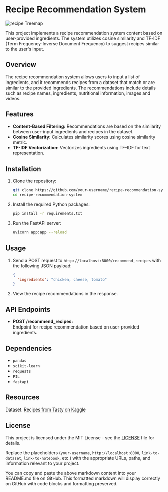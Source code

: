 
# Recipe Recommendation System
![recipe Treemap](https://miro.medium.com/v2/da:true/resize:fit:1200/0*wsWIB7I_n0XYMGca)


This project implements a recipe recommendation system content based on user-provided ingredients. The system utilizes cosine similarity and TF-IDF (Term Frequency-Inverse Document Frequency) to suggest recipes similar to the user's input.

## Overview

The recipe recommendation system allows users to input a list of ingredients, and it recommends recipes from a dataset that match or are similar to the provided ingredients. The recommendations include details such as recipe names, ingredients, nutritional information, images and videos.

## Features

- **Content-Based Filtering:** Recommendations are based on the similarity between user-input ingredients and recipes in the dataset.
- **Cosine Similarity:** Calculates similarity scores using cosine similarity metric.
- **TF-IDF Vectorization:** Vectorizes ingredients using TF-IDF for text representation.

## Installation

1. Clone the repository:
   ```bash
   git clone https://github.com/your-username/recipe-recommendation-system.git
   cd recipe-recommendation-system
   ```

2. Install the required Python packages:
   ```bash
   pip install -r requirements.txt
   ```

3. Run the FastAPI server:
   ```bash
   uvicorn app:app --reload
   ```

## Usage

1. Send a POST request to `http://localhost:8000/recommend_recipes` with the following JSON payload:
   ```json
   {
     "ingredients": "chicken, cheese, tomato"
   }
   ```

2. View the recipe recommendations in the response.

## API Endpoints

- **POST /recommend_recipes:**  
  Endpoint for recipe recommendation based on user-provided ingredients.

## Dependencies

- `pandas`
- `scikit-learn`
- `requests`
- `PIL`
- `fastapi`

## Resources

Dataset: [Recipes from Tasty on Kaggle](https://www.kaggle.com/datasets/zeeenb/recipes-from-tasty)

## License

This project is licensed under the MIT License - see the [LICENSE](LICENSE) file for details.


Replace the placeholders (`your-username`, `http://localhost:8000`, `link-to-dataset`, `link-to-notebook`, etc.) with the appropriate URLs, paths, and information relevant to your project.

You can copy and paste the above markdown content into your README.md file on GitHub. This formatted markdown will display correctly on GitHub with code blocks and formatting preserved.

